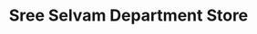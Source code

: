 ---
title: "Sree Selvam Department Store"
url: /coimbatore/sree-selvam-department-store/
shop: department store
---